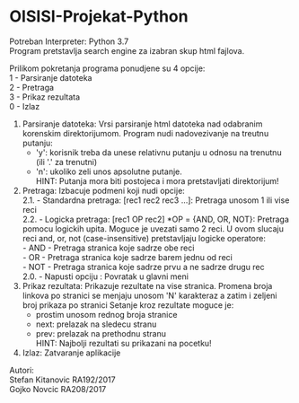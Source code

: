 # OISISI-Projekat-Python
Potreban Interpreter: Python 3.7    
Program pretstavlja search engine za izabran skup html fajlova.

Prilikom pokretanja programa ponudjene su 4 opcije:     
1 - Parsiranje datoteka    
2 - Pretraga    
3 - Prikaz rezultata    
0 - Izlaz

1. Parsiranje datoteka: Vrsi parsiranje html datoteka nad odabranim korenskim direktorijumom.
Program nudi nadovezivanje na treutnu putanju: 
    - 'y': korisnik treba da unese relativnu putanju u odnosu na trenutnu (ili '.' za trenutni)
    - 'n': ukoliko zeli unos apsolutne putanje.     
HINT: Putanja mora biti postojeca i mora pretstavljati direktorijum!        
2. Pretraga: Izbacuje podmeni koji nudi opcije:     
   2.1. - Standardna pretraga: [rec1 rec2 rec3 ...]: Pretraga unosom 1 ili vise reci    
   2.2. - Logicka pretraga:    [rec1 OP rec2]  *OP = {AND, OR, NOT}:
            Pretraga pomocu logickih upita. Moguce je uvezati samo 2 reci.
            U ovom slucaju reci and, or, not (case-insensitive) pretstavljaju logicke operatore:    
            - AND - Pretraga stranica koje sadrze obe reci        
            - OR - Pretraga stranica koje sadrze barem jednu od reci      
            - NOT - Pretraga stranica koje sadrze prvu a ne sadrze drugu rec  
   2.0. - Napusti opciju : Povratak u glavni meni    
3. Prikaz rezultata: Prikazuje rezultate na vise stranica.
    Promena broja linkova po stranici se menjaju unosom 'N' karakteraz a zatim i zeljeni broj prikaza po stranici
    Setanje kroz rezultate moguce je:
    - prostim unosom rednog broja stranice
    - next: prelazak na sledecu stranu
    - prev: prelazak na prethodnu stranu    
    HINT: Najbolji rezultati su prikazani na pocetku!
0. Izlaz: Zatvaranje aplikacije
    
Autori:         
Stefan Kitanovic RA192/2017        
Gojko Novcic RA208/2017